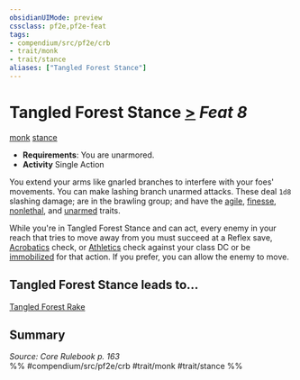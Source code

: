 ```yaml
---
obsidianUIMode: preview
cssclass: pf2e,pf2e-feat
tags:
- compendium/src/pf2e/crb
- trait/monk
- trait/stance
aliases: ["Tangled Forest Stance"]
---
```

# Tangled Forest Stance  [>](/rules/core-rulebook/chapter-9-playing-the-game.md#Actions "Single Action") *Feat 8*  
[monk](/rules/traits/monk.md)  [stance](/rules/traits/stance.md)  

- **Requirements**: You are unarmored.
- **Activity** Single Action

You extend your arms like gnarled branches to interfere with your foes' movements. You can make lashing branch unarmed attacks. These deal `1d8` slashing damage; are in the brawling group; and have the [agile](/rules/traits/agile.md), [finesse](/rules/traits/finesse.md), [nonlethal](/rules/traits/nonlethal.md), and [unarmed](/rules/traits/unarmed.md) traits.

While you're in Tangled Forest Stance and can act, every enemy in your reach that tries to move away from you must succeed at a Reflex save, [Acrobatics](/compendium/skills.md#Acrobatics) check, or [Athletics](/compendium/skills.md#Athletics) check against your class DC or be [immobilized](/rules/conditions.md#Immobilized) for that action. If you prefer, you can allow the enemy to move.

## Tangled Forest Stance leads to...

[Tangled Forest Rake](/compendium/feats/tangled-forest-rake.md)

## Summary

*Source: Core Rulebook p. 163*  
%% #compendium/src/pf2e/crb #trait/monk #trait/stance %%